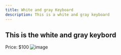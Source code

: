 ```yaml
---
title: White and gray Keyboard
description: This is a white and gray keyboard
---
```


## This is the white and gray keybord

Price: $100
![image](/img/white-grey-keyboard.jpg)